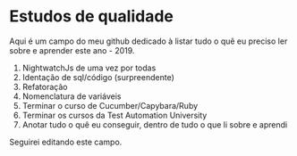 # Estudos de qualidade

Aqui é um campo do meu github dedicado à listar tudo o quê eu preciso ler sobre e aprender este ano - 2019.

1. NightwatchJs de uma vez por todas
2. Identação de sql/código (surpreendente)
3. Refatoração
4. Nomenclatura de variáveis
5. Terminar o curso de Cucumber/Capybara/Ruby
6. Terminar os cursos da Test Automation University
7. Anotar tudo o quê eu conseguir, dentro de tudo o que li sobre e aprendi
 
 
 Seguirei editando este campo.
